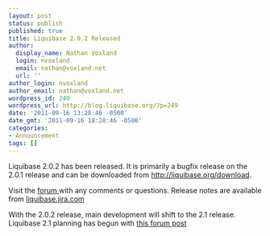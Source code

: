 ```yaml
---
layout: post
status: publish
published: true
title: Liquibase 2.0.2 Released
author:
  display_name: Nathan Voxland
  login: nvoxland
  email: nathan@voxland.net
  url: ''
author_login: nvoxland
author_email: nathan@voxland.net
wordpress_id: 249
wordpress_url: http://blog.liquibase.org/?p=249
date: '2011-09-16 13:28:46 -0500'
date_gmt: '2011-09-16 18:28:46 -0500'
categories:
- Announcement
tags: []
---
```



Liquibase 2.0.2 has been released. It is primarily a bugfix release on the 2.0.1 release and can be downloaded from <a href="http://liquibase.org/download">http://liquibase.org/download</a>.


Visit the <a href="http://liquibase.org/forum">forum </a>with any comments or questions. Release notes are available from <a href="http://liquibase.jira.com/secure/ReleaseNote.jspa?projectId=10020&amp;version=10050">liquibase.jira.com</a>


With the 2.0.2 release, main development will shift to the 2.1 release. Liquibase 2.1 planning has begun with <a href="http://forum.liquibase.org/#Topic/49382000000294001">this forum post</a>
